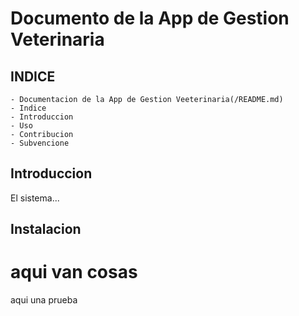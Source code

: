 # Documento de la App de Gestion Veterinaria

## INDICE

    - Documentacion de la App de Gestion Veeterinaria(/README.md)
    - Indice
    - Introduccion
    - Uso
    - Contribucion
    - Subvencione

## Introduccion
El sistema...

## Instalacion
# aqui van cosas
aqui una prueba


